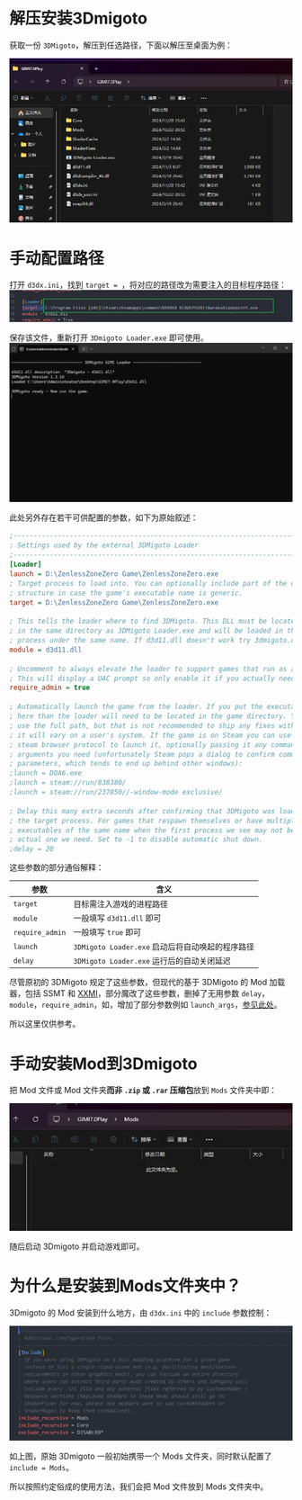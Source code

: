 # 解压安装3Dmigoto

获取一份 `3DMigoto`，解压到任选路径，下面以解压至桌面为例：

![alt text](image.png)

# 手动配置路径

打开 `d3dx.ini`，找到 `target = `，将对应的路径改为需要注入的目标程序路径：
![alt text](image-3.png)

保存该文件，重新打开 `3Dmigoto Loader.exe` 即可使用。
![alt text](image-4.png)

此处另外存在若干可供配置的参数，如下为原始叙述：

```ini
;------------------------------------------------------------------------------------------------------
; Settings used by the external 3DMigoto Loader
;------------------------------------------------------------------------------------------------------
[Loader]
launch = D:\ZenlessZoneZero Game\ZenlessZoneZero.exe
; Target process to load into. You can optionally include part of the directory
; structure in case the game's executable name is generic.
target = D:\ZenlessZoneZero Game\ZenlessZoneZero.exe

; This tells the loader where to find 3DMigoto. This DLL must be located
; in the same directory as 3DMigoto Loader.exe and will be loaded in the target
; process under the same name. If d3d11.dll doesn't work try 3dmigoto.dll
module = d3d11.dll

; Uncomment to always elevate the loader to support games that run as admin.
; This will display a UAC prompt so only enable it if you actually need it.
require_admin = true

; Automatically launch the game from the loader. If you put the executable name
; here than the loader will need to be located in the game directory. You can
; use the full path, but that is not recommended to ship any fixes with since
; it will vary on a user's system. If the game is on Steam you can use the
; steam browser protocol to launch it, optionally passing it any command line
; arguments you need (unfortunately Steam pops a dialog to confirm command line
; parameters, which tends to end up behind other windows):
;launch = DOA6.exe
;launch = steam://run/838380/
;launch = steam://run/237850//-window-mode exclusive/

; Delay this many extra seconds after confirming that 3DMigoto was loaded in
; the target process. For games that respawn themselves or have multiple
; executables of the same name when the first process we see may not be the
; actual one we need. Set to -1 to disable automatic shut down.
;delay = 20
```

这些参数的部分通俗解释：

| 参数       | 含义 |
| ---------- | ---- |
| `target`          |   目标需注入游戏的进程路径    |
| `module`          |   一般填写 `d3d11.dll` 即可   |
| `require_admin`   |   一般填写 `true` 即可    |
| `launch`          |   `3DMigoto Loader.exe` 启动后将自动唤起的程序路径    |
| `delay`           |   `3DMigoto Loader.exe` 运行后的自动关闭延迟   |

<!-- - target = 填写目标游戏的进程路径
- module = 一般填写d3d11.dll
- require_admin 一般填写true
- launch = 填写3Dmigoto Loader.exe运行后自动调起的程序路径
- delay = 填写3Dmigoto Loader.exe在运行后，经过多少秒自动退出 -->

尽管原初的 3DMigoto 规定了这些参数，但现代的基于 3DMigoto 的 Mod 加载器，包括 SSMT 和 [XXMI](https://github.com/SpectrumQT/XXMI-Launcher)，部分魔改了这些参数，删掉了无用参数 `delay`，`module`，`require_admin`，如，增加了部分参数例如 `launch_args`，[参见此处](..\..\SSMT\%281%29SSMT安装教程\SSMT安装教程.md#-%283%29-各参数填写)。

所以这里仅供参考。

# 手动安装Mod到3Dmigoto

把 Mod 文件或 Mod 文件夹**而非 `.zip` 或 `.rar` 压缩包**放到 `Mods` 文件夹中即：

![alt text](image-1.png)

随后启动 3Dmigoto 并启动游戏即可。

# 为什么是安装到Mods文件夹中？

3Dmigoto 的 Mod 安装到什么地方，由 `d3dx.ini` 中的 `include` 参数控制：

![alt text](image-2.png)

如上图，原始 3Dmigoto 一般初始携带一个 Mods 文件夹，同时默认配置了 `include = Mods`。

所以按照约定俗成的使用方法，我们会把 Mod 文件放到 Mods 文件夹中。
